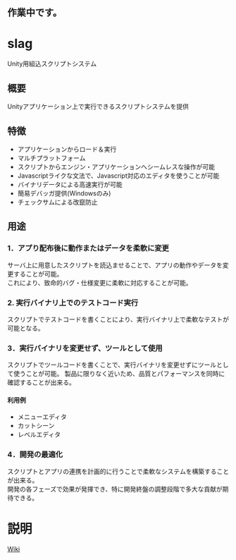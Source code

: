 作業中です。
----

# slag

Unity用組込スクリプトシステム

## 概要

Unityアプリケーション上で実行できるスクリプトシステムを提供

## 特徴

* アプリケーションからロード＆実行
* マルチプラットフォーム
* スクリプトからエンジン・アプリケーションへシームレスな操作が可能
* Javascriptライクな文法で、Javascript対応のエディタを使うことが可能
* バイナリデータによる高速実行が可能  
* 簡易デバッガ提供(Windowsのみ) 
* チェックサムによる改竄防止

## 用途
  
### 1．アプり配布後に動作またはデータを柔軟に変更

サーバ上に用意したスクリプトを読込ませることで、アプリの動作やデータを変更することが可能。      
これにより、致命的バグ・仕様変更に柔軟に対応することが可能。  

### 2. 実行バイナリ上でのテストコード実行

スクリプトでテストコードを書くことにより、実行バイナリ上で柔軟なテストが可能となる。 
  
### 3．実行バイナリを変更せず、ツールとして使用

スクリプトでツールコードを書くことで、実行バイナリを変更せずにツールとして使うことが可能。
製品に限りなく近いため、品質とパフォーマンスを同時に確認することが出来る。  

#### 利用例  
* メニューエディタ  
* カットシーン   
* レベルエディタ

### 4．開発の最適化

スクリプトとアプリの連携を計画的に行うことで柔軟なシステムを構築することが出来る。  
開発の各フェーズで効果が発揮でき、特に開発終盤の調整段階で多大な貢献が期待できる。

# 説明

[Wiki](https://github.com/NNNIC/slag/wiki)
